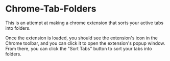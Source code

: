 # Chrome-Tab-Folders
This is an attempt at making a chrome extension that sorts your active tabs into folders.

Once the extension is loaded, you should see the extension's icon in the Chrome toolbar, and you can click it to open the extension's popup window. 
From there, you can click the "Sort Tabs" button to sort your tabs into folders.
